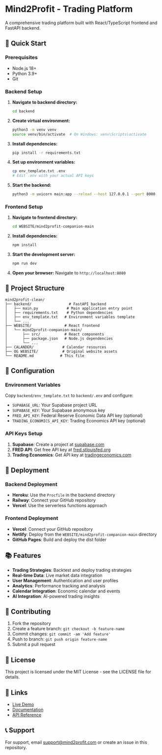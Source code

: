 # Mind2Profit - Trading Platform

A comprehensive trading platform built with React/TypeScript frontend and FastAPI backend.

## 🚀 Quick Start

### Prerequisites
- Node.js 18+ 
- Python 3.9+
- Git

### Backend Setup

1. **Navigate to backend directory:**
   ```bash
   cd backend
   ```

2. **Create virtual environment:**
   ```bash
   python3 -m venv venv
   source venv/bin/activate  # On Windows: venv\Scripts\activate
   ```

3. **Install dependencies:**
   ```bash
   pip install -r requirements.txt
   ```

4. **Set up environment variables:**
   ```bash
   cp env_template.txt .env
   # Edit .env with your actual API keys
   ```

5. **Start the backend:**
   ```bash
   python3 -m uvicorn main:app --reload --host 127.0.0.1 --port 8000
   ```

### Frontend Setup

1. **Navigate to frontend directory:**
   ```bash
   cd WEBSITE/mind2profit-companion-main
   ```

2. **Install dependencies:**
   ```bash
   npm install
   ```

3. **Start the development server:**
   ```bash
   npm run dev
   ```

4. **Open your browser:**
   Navigate to `http://localhost:8080`

## 📁 Project Structure

```
mind2profit-clean/
├── backend/                 # FastAPI backend
│   ├── main.py             # Main application entry point
│   ├── requirements.txt    # Python dependencies
│   ├── env_template.txt   # Environment variables template
│   └── ...
├── WEBSITE/               # React frontend
│   └── mind2profit-companion-main/
│       ├── src/           # React components
│       ├── package.json   # Node.js dependencies
│       └── ...
├── CALANDER/             # Calendar resources
├── OG WEBSITE/           # Original website assets
└── README.md            # This file
```

## 🔧 Configuration

### Environment Variables

Copy `backend/env_template.txt` to `backend/.env` and configure:

- `SUPABASE_URL`: Your Supabase project URL
- `SUPABASE_KEY`: Your Supabase anonymous key
- `FRED_API_KEY`: Federal Reserve Economic Data API key (optional)
- `TRADING_ECONOMICS_API_KEY`: Trading Economics API key (optional)

### API Keys Setup

1. **Supabase**: Create a project at [supabase.com](https://supabase.com)
2. **FRED API**: Get free API key at [fred.stlouisfed.org](https://fred.stlouisfed.org)
3. **Trading Economics**: Get API key at [tradingeconomics.com](https://tradingeconomics.com)

## 🚀 Deployment

### Backend Deployment
- **Heroku**: Use the `Procfile` in the backend directory
- **Railway**: Connect your GitHub repository
- **Vercel**: Use the serverless functions approach

### Frontend Deployment
- **Vercel**: Connect your GitHub repository
- **Netlify**: Deploy from the `WEBSITE/mind2profit-companion-main` directory
- **GitHub Pages**: Build and deploy the dist folder

## 📚 Features

- **Trading Strategies**: Backtest and deploy trading strategies
- **Real-time Data**: Live market data integration
- **User Management**: Authentication and user profiles
- **Analytics**: Performance tracking and analysis
- **Calendar Integration**: Economic calendar and events
- **AI Integration**: AI-powered trading insights

## 🤝 Contributing

1. Fork the repository
2. Create a feature branch: `git checkout -b feature-name`
3. Commit changes: `git commit -am 'Add feature'`
4. Push to branch: `git push origin feature-name`
5. Submit a pull request

## 📄 License

This project is licensed under the MIT License - see the LICENSE file for details.

## 🔗 Links

- [Live Demo](https://mind2profit.com)
- [Documentation](https://docs.mind2profit.com)
- [API Reference](https://api.mind2profit.com/docs)

## 📞 Support

For support, email support@mind2profit.com or create an issue in this repository.
